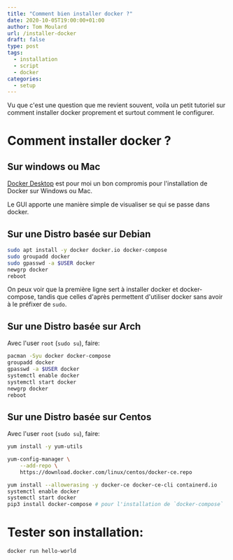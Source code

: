```yaml
---
title: "Comment bien installer docker ?"
date: 2020-10-05T19:00:00+01:00
author: Tom Moulard
url: /installer-docker
draft: false
type: post
tags:
  - installation
  - script
  - docker
categories:
  - setup
---
```


Vu que c'est une question que me revient souvent, voila un petit tutoriel sur comment installer docker proprement et surtout comment le configurer.

# Comment installer docker ?
## Sur windows ou Mac
[Docker Desktop](https://www.docker.com/products/docker-desktop) est pour moi un bon compromis pour l'installation de Docker sur Windows ou Mac.

Le GUI apporte une manière simple de visualiser se qui se passe dans docker.

## Sur une Distro basée sur Debian
```bash
sudo apt install -y docker docker.io docker-compose
sudo groupadd docker
sudo gpasswd -a $USER docker
newgrp docker
reboot
```
On peux voir que la première ligne sert à installer docker et docker-compose, tandis que celles d'après permettent d'utiliser docker sans avoir à le préfixer de `sudo`.

## Sur une Distro basée sur Arch
Avec l'user `root` (`sudo su`), faire:
```zsh
pacman -Syu docker docker-compose
groupadd docker
gpasswd -a $USER docker
systemctl enable docker
systemctl start docker
newgrp docker
reboot
```


## Sur une Distro basée sur Centos
Avec l'user `root` (`sudo su`), faire:
```bash
yum install -y yum-utils

yum-config-manager \
    --add-repo \
    https://download.docker.com/linux/centos/docker-ce.repo

yum install --allowerasing -y docker-ce docker-ce-cli containerd.io
systemctl enable docker
systemctl start docker
pip3 install docker-compose # pour l'installation de `docker-compose`
```

# Tester son installation:
```bash
docker run hello-world
```
